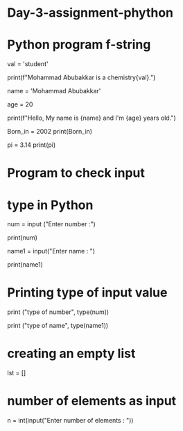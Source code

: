 # Day-3-assignment-phython
 

# Python program f-string
val = 'student'


print(f"Mohammad Abubakkar is a chemistry{val}.")
 
 

name = 'Mohammad Abubakkar'

age = 20

print(f"Hello, My name is {name} and I'm {age} years old.")

Born_in = 2002
print(Born_in)

pi = 3.14
print(pi)





# Program to check input  
# type in Python 

  

num = input ("Enter number :") 

print(num) 

name1 = input("Enter name : ") 

print(name1) 

  
# Printing type of input value 

print ("type of number", type(num)) 

print ("type of name", type(name1))

# creating an empty list

lst = []
 
# number of elements as input

n = int(input("Enter number of elements : "))
 







